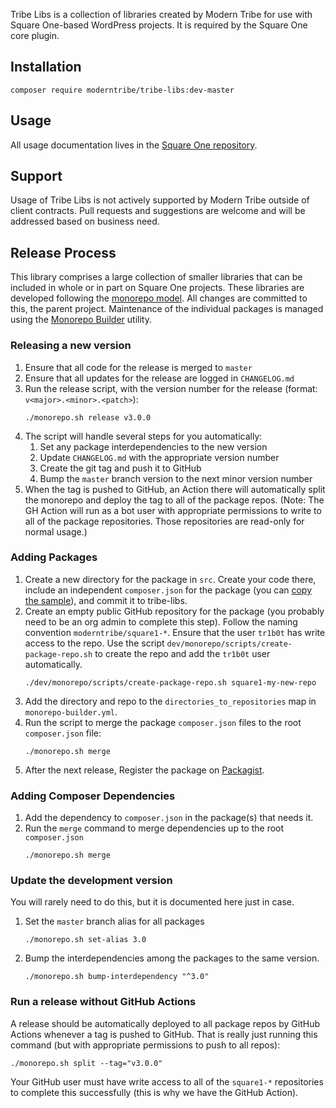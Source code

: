 Tribe Libs is a collection of libraries created by Modern Tribe
for use with Square One-based WordPress projects. It is required by the
Square One core plugin.

## Installation

```
composer require moderntribe/tribe-libs:dev-master
```

## Usage

All usage documentation lives in the [Square One repository](https://github.com/moderntribe/square-one/tree/master/docs).

## Support

Usage of Tribe Libs is not actively supported by Modern Tribe outside of client contracts. Pull requests and suggestions are welcome and will be addressed based on business need.

## Release Process

This library comprises a large collection of smaller libraries that can be included
in whole or in part on Square One projects. These libraries are developed
following the [monorepo model](https://gomonorepo.org/). All changes are
committed to this, the parent project. Maintenance of the individual packages
is managed using the [Monorepo Builder](https://github.com/Symplify/MonorepoBuilder) utility.

### Releasing a new version

1. Ensure that all code for the release is merged to `master`
1. Ensure that all updates for the release are logged in `CHANGELOG.md`
1. Run the release script, with the version number for the release (format: `v<major>.<minor>.<patch>`):
   ```
   ./monorepo.sh release v3.0.0
   ```
1. The script will handle several steps for you automatically:
   1. Set any package interdependencies to the new version
   1. Update `CHANGELOG.md` with the appropriate version number
   1. Create the git tag and push it to GitHub
   1. Bump the `master` branch version to the next minor version number
1. When the tag is pushed to GitHub, an Action there will automatically split the monorepo and deploy the tag
   to all of the package repos. (Note: The GH Action will run as a bot user with appropriate permissions
   to write to all of the package repositories. Those repositories are read-only for normal usage.)

### Adding Packages

1. Create a new directory for the package in `src`. Create your code there, include an independent
   `composer.json` for the package (you can [copy the sample](dev/monorepo/samples/composer.json)),
   and commit it to tribe-libs.
1. Create an empty public GitHub repository for the package (you probably need to be an org admin to
   complete this step). Follow the naming convention `moderntribe/square1-*`. Ensure that the user `tr1b0t`
   has write access to the repo. Use the script `dev/monorepo/scripts/create-package-repo.sh`
   to create the repo and add the `tr1b0t` user automatically.
   ```
   ./dev/monorepo/scripts/create-package-repo.sh square1-my-new-repo
   ```
1. Add the directory and repo to the `directories_to_repositories` map
   in `monorepo-builder.yml`.
1. Run the script to merge the package `composer.json` files to the root
   `composer.json` file:
   ```
   ./monorepo.sh merge
   ```
1. After the next release, Register the package on [Packagist](https://packagist.org/packages/submit).

### Adding Composer Dependencies

1. Add the dependency to `composer.json` in the package(s) that needs it.
1. Run the `merge` command to merge dependencies up to the root `composer.json`
   ```
   ./monorepo.sh merge
   ```

### Update the development version

You will rarely need to do this, but it is documented here just in case.

1. Set the `master` branch alias for all packages
   ```
   ./monorepo.sh set-alias 3.0
   ```
1. Bump the interdependencies among the packages to the same version.
   ```
   ./monorepo.sh bump-interdependency "^3.0"
   ```

### Run a release without GitHub Actions

A release should be automatically deployed to all package repos by GitHub Actions whenever a tag
is pushed to GitHub. That is really just running this command (but with appropriate permissions to push to all repos):

```
./monorepo.sh split --tag="v3.0.0"
```

Your GitHub user must have write access to all of the `square1-*` repositories to complete this successfully (this is
why we have the GitHub Action).

